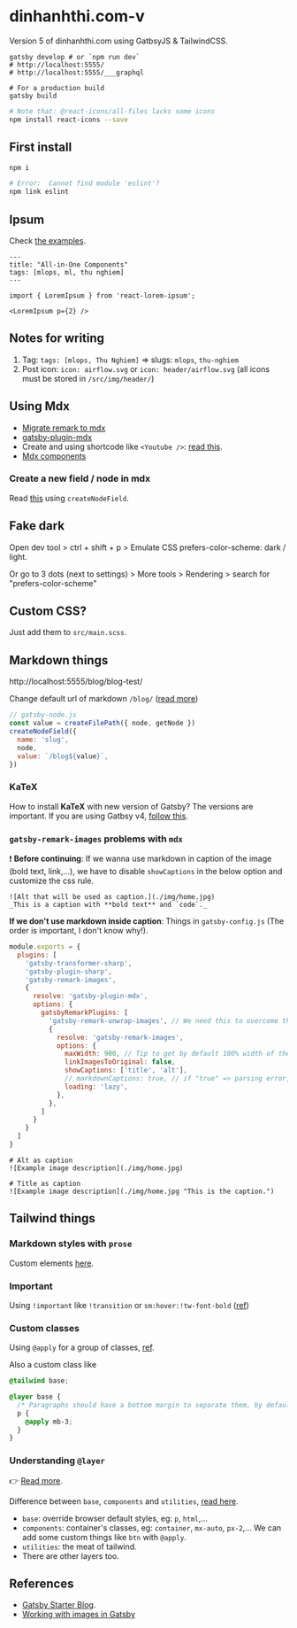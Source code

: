 # dinhanhthi.com-v

Version 5 of dinhanhthi.com using GatbsyJS & TailwindCSS.

```
gatsby develop # or `npm run dev`
# http://localhost:5555/
# http://localhost:5555/___graphql

# For a production build
gatsby build
```

```bash
# Note that: @react-icons/all-files lacks some icons
npm install react-icons --save
```

## First install

```bash
npm i

# Error:  Cannot find module 'eslint'?
npm link eslint
```

## Ipsum

Check [the examples](https://github.com/fatihtelis/react-lorem-ipsum).

```
---
title: "All-in-One Components"
tags: [mlops, ml, thu nghiem]
---

import { LoremIpsum } from 'react-lorem-ipsum';

<LoremIpsum p={2} />
```

## Notes for writing

1. Tag: `tags: [mlops, Thu Nghiem]` => slugs: `mlops`, `thu-nghiem`
2. Post icon: `icon: airflow.svg` or `icon: header/airflow.svg` (all icons must be stored in `/src/img/header/`)

## Using Mdx

- [Migrate remark to mdx](https://www.gatsbyjs.com/docs/how-to/routing/migrate-remark-to-mdx/)
- [gatsby-plugin-mdx](https://www.gatsbyjs.com/plugins/gatsby-plugin-mdx/)
- Create and using shortcode like `<Youtube />`: [read this](https://www.gatsbyjs.com/docs/how-to/routing/migrate-remark-to-mdx/).
- [Mdx components](https://mdxjs.com/table-of-components/)

### Create a new field / node in mdx

Read [this](https://www.gatsbyjs.com/docs/reference/config-files/actions/#createNodeField) using `createNodeField`.

## Fake dark

Open dev tool > ctrl + shift + p > Emulate CSS prefers-color-scheme: dark / light.

Or go to 3 dots (next to settings) > More tools > Rendering > search for "prefers-color-scheme"

## Custom CSS?

Just add them to `src/main.scss`.

## Markdown things

http://localhost:5555/blog/blog-test/

Change default url of markdown `/blog/` ([read more](https://www.gatsbyjs.com/plugins/gatsby-source-filesystem/?=files#createfilepath))

```js
// gatsby-node.js
const value = createFilePath({ node, getNode })
createNodeField({
  name: 'slug',
  node,
  value: `/blog${value}`,
})
```

### KaTeX

How to install **KaTeX** with new version of Gatsby? The versions are important. If you are using Gatbsy v4, [follow this](https://github.com/gatsbyjs/gatsby/issues/21866#issuecomment-1063668178).


### `gatsby-remark-images` problems with `mdx`

❗ **Before continuing**: If we wanna use markdown in caption of the image (bold text, link,...), we have to disable `showCaptions` in the below option and customize the css rule.

```
![Alt that will be used as caption.](./img/home.jpg)
_This is a caption with **bold text** and `code`._
```

**If we don't use markdown inside caption**: Things in `gatsby-config.js` (The order is important, I don't know why!).

```js
module.exports = {
  plugins: [
    'gatsby-transformer-sharp',
    'gatsby-plugin-sharp',
    'gatsby-remark-images',
    {
      resolve: 'gatsby-plugin-mdx',
      options: {
        gatsbyRemarkPlugins: [
          'gatsby-remark-unwrap-images', // We need this to overcome the err <figcaption> cannot inside <p>
          {
            resolve: 'gatsby-remark-images',
            options: {
              maxWidth: 900, // Tip to get by default 100% width of the container
              linkImagesToOriginal: false,
              showCaptions: ['title', 'alt'],
              // markdownCaptions: true, // if "true" => parsing error, I don't know why???
              loading: 'lazy',
            },
          },
        ]
      }
    }
  ]
}
```

```
# Alt as caption
![Example image description](./img/home.jpg)

# Title as caption
![Example image description](./img/home.jpg "This is the caption.")
```


## Tailwind things

### Markdown styles with `prose`

Custom elements [here](https://tailwindcss.com/docs/typography-plugin#adapting-to-dark-mode).

### Important
Using `!important` like `!transition` or `sm:hover:!tw-font-bold` ([ref](https://v2.tailwindcss.com/docs/just-in-time-mode#built-in-important-modifier))

### Custom classes

Using `@apply` for a group of classes, [ref](https://tailwindcss.com/docs/reusing-styles#extracting-classes-with-apply).

Also a custom class like

```css
@tailwind base;

@layer base {
  /* Paragraphs should have a bottom margin to separate them, by default. */
  p {
    @apply mb-3;
  }
}
```

### Understanding `@layer`

👉 [Read more](https://tailwindcss.com/docs/functions-and-directives#layer).

Difference between `base`, `components` and `utilities`, [read here](https://darkghosthunter.medium.com/tailwind-the-base-the-components-and-the-utilities-a81137c52534).

- `base`: override browser default styles, eg: `p`, `html`,...
- `components`: container's classes, eg: `container`, `mx-auto`, `px-2`,... We can add some custom things like `btn` with `@apply`.
- `utilities`: the meat of tailwind.
- There are other layers too.

## References

- [Gatsby Starter Blog](https://github.com/gatsbyjs/gatsby-starter-blog).
- [Working with images in Gatsby](https://dnlytras.com/blog/gatsby-images/)
